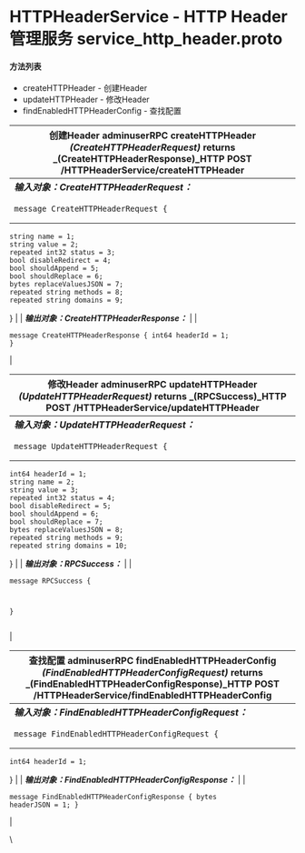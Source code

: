 # HTTPHeaderService - HTTP Header管理服务 service\_http\_header.proto

#### 方法列表

* createHTTPHeader - 创建Header
* updateHTTPHeader - 修改Header
* findEnabledHTTPHeaderConfig - 查找配置

| 创建Header adminuserRPC createHTTPHeader _(CreateHTTPHeaderRequest)_ returns _(CreateHTTPHeaderResponse)_HTTP POST /HTTPHeaderService/createHTTPHeader                                                                                                                                               |
| -------------------------------------------------------------------------------------------------------------------------------------------------------------------------------------------------------------------------------------------------------------------------------------------------- |
| _**输入对象：CreateHTTPHeaderRequest：**_                                                                                                                                                                                                                                                                |
| <pre><code>message CreateHTTPHeaderRequest {
	string name = 1;
	string value = 2;
	repeated int32 status = 3;
	bool disableRedirect = 4;
	bool shouldAppend = 5;
	bool shouldReplace = 6;
	bytes replaceValuesJSON = 7;
	repeated string methods = 8;
	repeated string domains = 9;
}</code></pre> |
| _**输出对象：CreateHTTPHeaderResponse：**_                                                                                                                                                                                                                                                               |
| <pre><code>message CreateHTTPHeaderResponse {
	int64 headerId = 1;
}</code></pre>                                                                                                                                                                                                                  |

| 修改Header adminuserRPC updateHTTPHeader _(UpdateHTTPHeaderRequest)_ returns _(RPCSuccess)_HTTP POST /HTTPHeaderService/updateHTTPHeader                                                                                                                                                                                   |
| ------------------------------------------------------------------------------------------------------------------------------------------------------------------------------------------------------------------------------------------------------------------------------------------------------------------------ |
| _**输入对象：UpdateHTTPHeaderRequest：**_                                                                                                                                                                                                                                                                                      |
| <pre><code>message UpdateHTTPHeaderRequest {
	int64 headerId = 1;
	string name = 2;
	string value = 3;
	repeated int32 status = 4;
	bool disableRedirect = 5;
	bool shouldAppend = 6;
	bool shouldReplace = 7;
	bytes replaceValuesJSON = 8;
	repeated string methods = 9;
	repeated string domains = 10;
}</code></pre> |
| _**输出对象：RPCSuccess：**_                                                                                                                                                                                                                                                                                                   |
| <pre><code>message RPCSuccess {

}</code></pre>                                                                                                                                                                                                                                                                          |

| 查找配置 adminuserRPC findEnabledHTTPHeaderConfig _(FindEnabledHTTPHeaderConfigRequest)_ returns _(FindEnabledHTTPHeaderConfigResponse)_HTTP POST /HTTPHeaderService/findEnabledHTTPHeaderConfig |
| -------------------------------------------------------------------------------------------------------------------------------------------------------------------------------------------- |
| _**输入对象：FindEnabledHTTPHeaderConfigRequest：**_                                                                                                                                               |
| <pre><code>message FindEnabledHTTPHeaderConfigRequest {
	int64 headerId = 1;
}</code></pre>                                                                                                  |
| _**输出对象：FindEnabledHTTPHeaderConfigResponse：**_                                                                                                                                              |
| <pre><code>message FindEnabledHTTPHeaderConfigResponse {
	bytes headerJSON = 1;
}</code></pre>                                                                                               |

\
